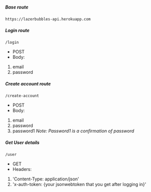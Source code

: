 ##### Base route
`https://lazerbubbles-api.herokuapp.com`

##### Login route
`/login`
- POST
- Body:
1. email
2. password

##### Create account route
`/create-account`
- POST
- Body:
1. email
2. password
3. password1
_Note: Password1 is a confirmation of password_

##### Get User details
`/user`
- GET
- Headers:
1. 'Content-Type: application/json'
2. 'x-auth-token: {your jsonwebtoken that you get after logging in}'